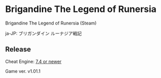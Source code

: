 # Brigandine The Legend of Runersia

Brigandine The Legend of Runersia (Steam)

ja-JP: ブリガンダイン ルーナジア戦記
 
## Release
Cheat Engine: [7.4 or newer](https://github.com/cheat-engine/cheat-engine/releases)  

Game ver. v1.01.1